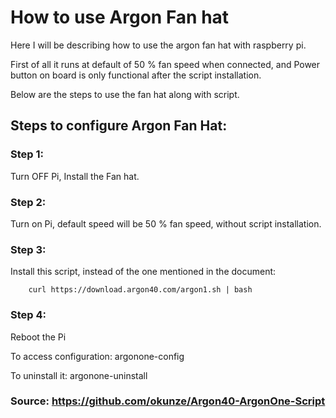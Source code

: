 # How to use Argon Fan hat

Here I will be describing how to use the argon fan hat with raspberry pi.

First of all it runs at default of 50 % fan speed when connected, and Power button on board is only functional after the script installation.

Below are the steps to use the fan hat along with script.

## Steps to configure Argon Fan Hat:

### Step 1: 

Turn OFF Pi, Install the Fan hat.

### Step 2: 

Turn on Pi, default speed will be 50 % fan speed, without script installation.

### Step 3: 

Install this script, instead of the one mentioned in the document:

		curl https://download.argon40.com/argon1.sh | bash

### Step 4: 

Reboot the Pi

To access configuration: argonone-config

To uninstall it: argonone-uninstall


### Source: https://github.com/okunze/Argon40-ArgonOne-Script